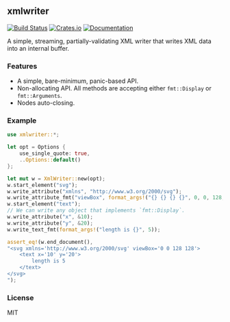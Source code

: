 ## xmlwriter
[![Build Status](https://travis-ci.org/RazrFalcon/xmlwriter.svg?branch=master)](https://travis-ci.org/RazrFalcon/xmlwriter)
[![Crates.io](https://img.shields.io/crates/v/xmlwriter.svg)](https://crates.io/crates/xmlwriter)
[![Documentation](https://docs.rs/xmlwriter/badge.svg)](https://docs.rs/xmlwriter)

A simple, streaming, partially-validating XML writer that writes XML data into an internal buffer.

### Features

- A simple, bare-minimum, panic-based API.
- Non-allocating API. All methods are accepting either `fmt::Display` or `fmt::Arguments`.
- Nodes auto-closing.

### Example

```rust
use xmlwriter::*;

let opt = Options {
    use_single_quote: true,
    ..Options::default()
};

let mut w = XmlWriter::new(opt);
w.start_element("svg");
w.write_attribute("xmlns", "http://www.w3.org/2000/svg");
w.write_attribute_fmt("viewBox", format_args!("{} {} {} {}", 0, 0, 128, 128));
w.start_element("text");
// We can write any object that implements `fmt::Display`.
w.write_attribute("x", &10);
w.write_attribute("y", &20);
w.write_text_fmt(format_args!("length is {}", 5));

assert_eq!(w.end_document(),
"<svg xmlns='http://www.w3.org/2000/svg' viewBox='0 0 128 128'>
    <text x='10' y='20'>
        length is 5
    </text>
</svg>
");
```

### License

MIT
